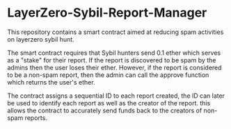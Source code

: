 # LayerZero-Sybil-Report-Manager
This repository contains a smart contract aimed at reducing spam activities on layerzero sybil hunt.

The smart contract requires that Sybil hunters send 0.1 ether which serves as a "stake" for their report. If the report is discovered to be spam by the admins
then the user loses their ether. However, if the report is considered to be a non-spam report, then the admin can call the approve function which returns the user's ether.

The contract assigns a sequential ID to each report created, the ID can later be used to identify each report as well as the creator of the report. this allows the contract to accurately send funds back to the creators of non-spam reports.


